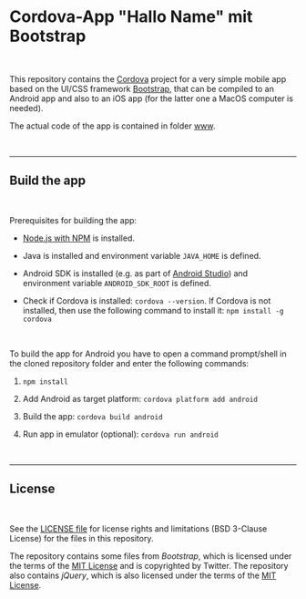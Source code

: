 # Cordova-App "Hallo Name" mit Bootstrap #

<br>

This repository contains the [Cordova](https://cordova.apache.org/) project for a very simple mobile app based on the UI/CSS framework [Bootstrap](https://getbootstrap.com/),
that can be compiled to an Android app and also to an iOS app (for the latter one a MacOS computer is needed).

The actual code of the app is contained in folder [www](www/).

<br>

----

## Build the app ##

<br>

Prerequisites for building the app:

* [Node.js with NPM](https://nodejs.org/en/download/) is installed.

* Java is installed and environment variable `JAVA_HOME` is defined.

* Android SDK is installed (e.g. as part of [Android Studio](https://developer.android.com/studio)) and environment variable `ANDROID_SDK_ROOT` is defined.

* Check if Cordova is installed: `cordova --version`.
  If Cordova is not installed, then use the following command to install it: `npm install -g cordova`

<br>

To build the app for Android you have to open a command prompt/shell in the cloned repository folder and enter the following commands:

1. `npm install`

2. Add Android as target platform: `cordova platform add android`

3. Build the app: `cordova build android`

4. Run app in emulator (optional): `cordova run android`

<br>

----

## License ##

<br>

See the [LICENSE file](LICENSE.md) for license rights and limitations (BSD 3-Clause License) for the files in this repository.

The repository contains some files from *Bootstrap*, which is licensed under the terms of the [MIT License](https://getbootstrap.com/docs/4.4/about/license/) and is copyrighted by Twitter.
The repository also contains *jQuery*, which is also licensed under the terms of the [MIT License](https://jquery.org/license/).

<br>
